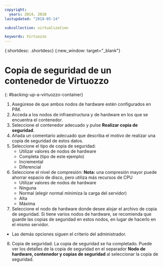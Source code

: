 ```yaml
---
copyright:
  years: 2014, 2018
lastupdated: "2018-05-14"

subcollection: virtualization

keywords: Virtuozzo
---
```

{:shortdesc: .shortdesc}
{:new_window: target="_blank"}

# Copia de seguridad de un contenedor de Virtuozzo
{: #backing-up-a-virtuozzo-container}

1. Asegúrese de que ambos nodos de hardware estén configurados en PIM.
2. Acceda a los nodos de infraestructura y de hardware en los que se encuentra el contenedor.
3. Seleccione el contenedor adecuado y pulse **Realizar copia de seguridad**.
4. Añada un comentario adecuado que describa el motivo de realizar una copia de seguridad de estos datos.
5. Seleccione el tipo de copia de seguridad:
   * Utilizar valores de nodos de hardware
   * Completa (tipo de este ejemplo)
   * Incremental
   * Diferencial
6. Seleccione el nivel de compresión: **Nota:** una compresión mayor puede ahorrar espacio de disco, pero utiliza más recursos de CPU
   * Utilizar valores de nodos de hardware
   * Ninguna
   * Normal (elegir normal minimiza la carga del servidor)
   * Alta
   * Máxima
7. Seleccione el nodo de hardware donde desee alojar el archivo de copia de seguridad. Si tiene varios nodos de hardware, se recomienda que guarde las copias de seguridad en estos nodos, en lugar de hacerlo en el mismo servidor.
  * Las demás opciones siguen el criterio del administrador.
8. Copia de seguridad. La copia de seguridad se ha completado. Puede ver los detalles de la copia de seguridad en el separador
**Nodo de hardware, contenedor y copias de seguridad** al seleccionar la copia de seguridad.
